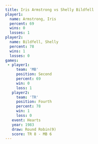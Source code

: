 ```yaml
---
title: Iris Armstrong vs Shelly Bildfell
player1:                
  name: Armstrong, Iris 
  percent: 69           
  wins: 0               
  losses: 1             
player2:                
  name: Bildfell, Shelly
  percent: 78           
  wins: 1               
  losses: 0             
games:
 - player1:          
     team: 'MB'      
     position: Second
     percent: 69     
     win: 0          
     loss: 1         
   player2:          
     team: 'TR'      
     position: Fourth
     percent: 78     
     win: 1          
     loss: 0         
   event: Hearts       
   year: 1983          
   draw: Round Robin(9)
   score: TR 8 - MB 6  
---
```

